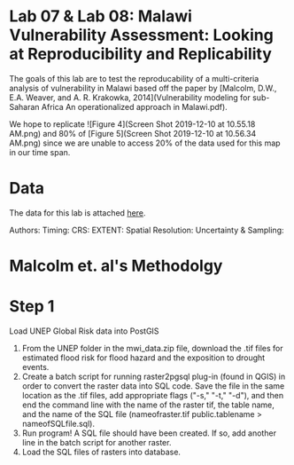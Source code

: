 # Lab 07 & Lab 08: Malawi Vulnerability Assessment: Looking at Reproducibility and Replicability


The goals of this lab are to test the reproducability of a multi-criteria analysis of vulnerability in Malawi based off the paper by [Malcolm, D.W., E.A. Weaver, and A. R. Krakowka, 2014](Vulnerability modeling for sub-Saharan Africa An operationalized approach in Malawi.pdf).

We hope to replicate ![Figure 4](Screen Shot 2019-12-10 at 10.55.18 AM.png) and 80% of [Figure 5](Screen Shot 2019-12-10 at 10.56.34 AM.png) since we are unable to access 20% of the data used for this map in our time span. 


# Data
The data for this lab is attached [here](mwi_data.zip).

Authors:
Timing:
CRS:
EXTENT:
Spatial Resolution:
Uncertainty & Sampling:

# Malcolm et. al's Methodolgy

# Step 1

Load UNEP Global Risk data into PostGIS
1. From the UNEP folder in the mwi_data.zip file, download the .tif files for estimated flood risk for flood hazard and the exposition to drought events.
2. Create a batch script for running raster2pgsql plug-in (found in QGIS) in order to convert the raster data into SQL code. Save the file in the same location as the .tif files, add appropriate flags ("-s," "-t," "-d"), and then end the command line with the name of the raster tif, the table name, and the name of the SQL file (nameofraster.tif public.tablename > nameofSQLfile.sql).
3. Run program! A SQL file should have been created. If so, add another line in the batch script for another raster. 
4. Load the SQL files of rasters into database.  












